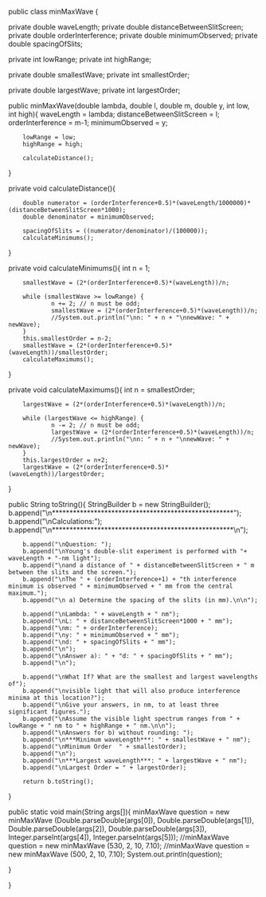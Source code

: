 public class minMaxWave {

private double waveLength;
private double distanceBetweenSlitScreen;
private double orderInterference;
private double minimumObserved;
private double spacingOfSlits;

private int lowRange;
private int highRange;

private double smallestWave;
private int smallestOrder;

private double largestWave;
private int largestOrder;



public minMaxWave(double lambda, double l, double m, double y, int low, int high){
        waveLength = lambda;
        distanceBetweenSlitScreen = l;
        orderInterference = m-1;
        minimumObserved = y;

        lowRange = low;
        highRange = high;

        calculateDistance();

}

private void calculateDistance(){

        double numerator = (orderInterference+0.5)*(waveLength/1000000)*(distanceBetweenSlitScreen*1000);
        double denominator = minimumObserved;

        spacingOfSlits = ((numerator/denominator)/(100000));
        calculateMinimums();
}

private void calculateMinimums(){
        int n = 1;

        smallestWave = (2*(orderInterference+0.5)*(waveLength))/n;

        while (smallestWave >= lowRange) {
                n += 2; // n must be odd;
                smallestWave = (2*(orderInterference+0.5)*(waveLength))/n;
                //System.out.println("\nn: " + n + "\nnewWave: " + newWave);
        }
        this.smallestOrder = n-2;
        smallestWave = (2*(orderInterference+0.5)*(waveLength))/smallestOrder;
        calculateMaximums();
}

private void calculateMaximums(){
        int n = smallestOrder;

        largestWave = (2*(orderInterference+0.5)*(waveLength))/n;

        while (largestWave <= highRange) {
                n -= 2; // n must be odd;
                largestWave = (2*(orderInterference+0.5)*(waveLength))/n;
                //System.out.println("\nn: " + n + "\nnewWave: " + newWave);
        }
        this.largestOrder = n+2;
        largestWave = (2*(orderInterference+0.5)*(waveLength))/largestOrder;
}

public String toString(){
        StringBuilder b = new StringBuilder();
        b.append("\n****************************************************");
        b.append("\nCalculations:");
        b.append("\n****************************************************\n");

        b.append("\nQuestion: ");
        b.append("\nYoung's double-slit experiment is performed with "+ waveLength + "-nm light");
        b.append("\nand a distance of " + distanceBetweenSlitScreen + " m between the slits and the screen.");
        b.append("\nThe " + (orderInterference+1) + "th interference minimum is observed " + minimumObserved + " mm from the central maximum.");
        b.append("\n a) Determine the spacing of the slits (in mm).\n\n");

        b.append("\nLambda: " + waveLength + " nm");
        b.append("\nL: " + distanceBetweenSlitScreen*1000 + " mm");
        b.append("\nm: " + orderInterference);
        b.append("\ny: " + minimumObserved + " mm");
        b.append("\nd: " + spacingOfSlits + " mm");
        b.append("\n");
        b.append("\nAnswer a): " + "d: " + spacingOfSlits + " mm");
        b.append("\n");

        b.append("\nWhat If? What are the smallest and largest wavelengths of");
        b.append("\nvisible light that will also produce interference minima at this location?");
        b.append("\nGive your answers, in nm, to at least three significant figures.");
        b.append("\nAssume the visible light spectrum ranges from " + lowRange + " nm to " + highRange + " nm.\n\n");
        b.append("\nAnswers for b) without rounding: ");
        b.append("\n***Minimum waveLength***: " + smallestWave + " nm");
        b.append("\nMinimum Order  " + smallestOrder);
        b.append("\n");
        b.append("\n***Largest waveLength***: " + largestWave + " nm");
        b.append("\nLargest Order = " + largestOrder);

        return b.toString();
}

public static void main(String args[]){
        minMaxWave question = new minMaxWave (Double.parseDouble(args[0]), Double.parseDouble(args[1]), Double.parseDouble(args[2]), Double.parseDouble(args[3]), Integer.parseInt(args[4]), Integer.parseInt(args[5]));
        //minMaxWave question = new minMaxWave (530, 2, 10, 7.10);
        //minMaxWave question = new minMaxWave (500, 2, 10, 7.10);
        System.out.println(question);

}

}
